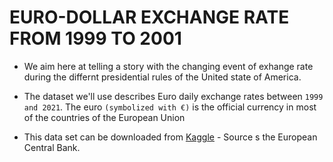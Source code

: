 # EURO-DOLLAR EXCHANGE RATE FROM 1999 TO 2001  


  * We aim here at telling a story with the changing event of exhange rate during the differnt presidential rules of the United state of America.
  
  * The dataset we'll use describes Euro daily exchange rates between `1999 and 2021`. The euro `(symbolized with €)` is the official currency in most of the countries of the European Union
  
  * This data set can be downloaded from [Kaggle](https://www.kaggle.com/lsind18/euro-exchange-daily-rates-19992020) - Source s the European Central Bank.

  
  
